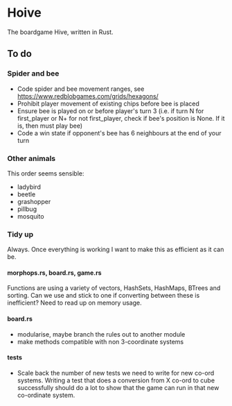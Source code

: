 # Hoive
The boardgame Hive, written in Rust.

## To do

### Spider and bee

* Code spider and bee movement ranges, see https://www.redblobgames.com/grids/hexagons/
* Prohibit player movement of existing chips before bee is placed
* Ensure bee is played on or before player's turn 3 (i.e. if turn N for first_player or N+ for not first_player, check if bee's position is None. If it is, then must play bee)
* Code a win state if opponent's bee has 6 neighbours at the end of your turn

### Other animals

This order seems sensible: 

* ladybird
* beetle
* grashopper
* pillbug
* mosquito

### Tidy up

Always. Once everything is working I want to make this as efficient as it can be.

#### morphops.rs, board.rs, game.rs

Functions are using a variety of vectors, HashSets, HashMaps, BTrees and sorting. Can we use and stick to one if converting between these is inefficient? Need to read up on memory usage.

#### board.rs
* modularise, maybe branch the rules out to another module
* make methods compatible with non 3-coordinate systems

#### tests

* Scale back the number of new tests we need to write for new co-ord systems. Writing a test that does a conversion from X co-ord to cube successfully should do a lot to show that the game can run in that new co-ordinate system.

